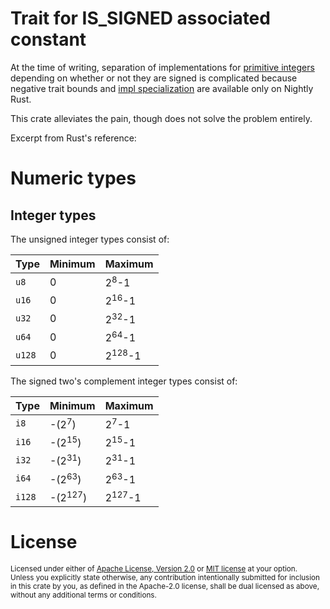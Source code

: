 # Trait for IS_SIGNED associated constant

At the time of writing, separation of implementations for [primitive integers][primitive integer] depending on whether or not they are signed
is complicated because negative trait bounds and [impl specialization](https://rust-lang.github.io/rfcs/1210-impl-specialization.html) are
available only on Nightly Rust.

This crate alleviates the pain, though does not solve the problem entirely.

Excerpt from Rust's reference:

# Numeric types

## Integer types

The unsigned integer types consist of:

Type   | Minimum | Maximum
-------|---------|-------------------
`u8`   | 0       | 2<sup>8</sup>-1
`u16`  | 0       | 2<sup>16</sup>-1
`u32`  | 0       | 2<sup>32</sup>-1
`u64`  | 0       | 2<sup>64</sup>-1
`u128` | 0       | 2<sup>128</sup>-1

The signed two's complement integer types consist of:

Type   | Minimum            | Maximum
-------|--------------------|-------------------
`i8`   | -(2<sup>7</sup>)   | 2<sup>7</sup>-1
`i16`  | -(2<sup>15</sup>)  | 2<sup>15</sup>-1
`i32`  | -(2<sup>31</sup>)  | 2<sup>31</sup>-1
`i64`  | -(2<sup>63</sup>)  | 2<sup>63</sup>-1
`i128` | -(2<sup>127</sup>) | 2<sup>127</sup>-1

[primitive integer]: https://doc.rust-lang.org/stable/reference/types/numeric.html
[trait]: https://doc.rust-lang.org/book/ch10-02-traits.html
[associated constants]: https://doc.rust-lang.org/reference/items/associated-items.html#associated-constants

# License

<sup>
Licensed under either of <a href="LICENSE-APACHE">Apache License, Version
2.0</a> or <a href="LICENSE-MIT">MIT license</a> at your option.
</sup>

<br>

<sub>
Unless you explicitly state otherwise, any contribution intentionally submitted
for inclusion in this crate by you, as defined in the Apache-2.0 license, shall
be dual licensed as above, without any additional terms or conditions.
</sub>